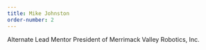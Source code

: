 ```yaml
---
title: Mike Johnston
order-number: 2
---
```


Alternate Lead Mentor
President of Merrimack Valley Robotics, Inc.